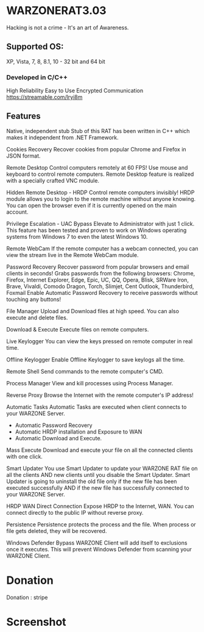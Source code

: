 # WARZONERAT3.03
Hacking is not a crime - It's an art of Awareness. 


## Supported OS:
XP, Vista, 7, 8, 8.1, 10 - 32 bit and 64 bit

### Developed in C/C++
High Reliability
Easy to Use
Encrypted Communication
https://streamable.com/lryi8m

## Features
Native, independent stub
Stub of this RAT has been written in C++ which makes it independent from .NET Framework.

Cookies Recovery
Recover cookies from popular Chrome and Firefox in JSON format.

Remote Desktop
Control computers remotely at 60 FPS!
Use mouse and keyboard to control remote computers.
Remote Desktop feature is realized with a specially crafted VNC module.

Hidden Remote Desktop - HRDP
Control remote computers invisibly!
HRDP module allows you to login to the remote machine without anyone knowing.
You can open the browser even if it is currently opened on the main account.

Privilege Escalation - UAC Bypass
Elevate to Administrator with just 1 click.
This feature has been tested and proven to work on Windows operating systems from Windows 7 to even the latest Windows 10.

Remote WebCam
If the remote computer has a webcam connected, you can view the stream live in the Remote WebCam module.

Password Recovery
Recover password from popular browsers and email clients in seconds!
Grabs passwords from the following browsers:
Chrome, Firefox, Internet Explorer, Edge, Epic, UC, QQ, Opera, Blisk, SRWare Iron, Brave, Vivaldi, Comodo Dragon, Torch, Slimjet, Cent
Outlook, Thunderbird, Foxmail
Enable Automatic Password Recovery to receive passwords without touching any buttons!

File Manager
Upload and Download files at high speed. You can also execute and delete files.

Download & Execute
Execute files on remote computers.

Live Keylogger
You can view the keys pressed on remote computer in real time.

Offline Keylogger
Enable Offline Keylogger to save keylogs all the time.

Remote Shell
Send commands to the remote computer's CMD.

Process Manager
View and kill processes using Process Manager.

Reverse Proxy
Browse the Internet with the remote computer's IP address!

Automatic Tasks
Automatic Tasks are executed when client connects to your WARZONE Server.
- Automatic Password Recovery
- Automatic HRDP installation and Exposure to WAN
- Automatic Download and Execute.

Mass Execute
Download and execute your file on all the connected clients with one click.

Smart Updater
You use Smart Updater to update your WARZONE RAT file on all the clients AND new clients until you disable the Smart Updater.
Smart Updater is going to uninstall the old file only if the new file has been executed successfully AND if the new file has successfully connected to your WARZONE Server.

HRDP WAN Direct Connection
Expose HRDP to the Internet, WAN.
You can connect directly to the public IP without reverse proxy.

Persistence
Persistence protects the process and the file.
When process or file gets deleted, they will be recovered.

Windows Defender Bypass
WARZONE Client will add itself to exclusions once it executes.
This will prevent Windows Defender from scanning your WARZONE Client.

# Donation
Donation : stripe 

# Screenshot
